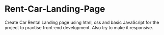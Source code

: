 # Rent-Car-Landing-Page
Create Car Rental Landing page using html, css and basic JavaScript for the project to practise front-end development. Also try to make it responsive.
